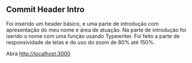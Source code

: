 ## Commit Header Intro
Foi inserido um header básico, e uma parte de introdução com apresentação do meu nome e área de atuação.
Na parte de introdução foi iserido o nome com uma função usando Typewriter.
Foi feito a parte de responsividade de telas e do uso do zoom de 80% até 150%.

Abra [http://localhost:3000](http://localhost:3000)
